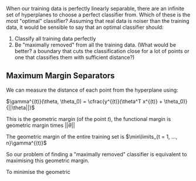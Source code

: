 When our training data is perfectly linearly separable, there are an infinite set of hyperplanes to choose a perfect classifier from. Which of these is the most "optimal" classifier? Assuming that real data is noiser than the training data, it would be sensible to say that an optimal classifier should:

1. Classify all training data perfectly
2. Be "maximally removed" from all the training data. (What would be better? a boundary that cuts the classification close for a lot of points or one that classifies them with sufficient distance?)

## Maximum Margin Separators

We can measure the distance of each point from the hyperplane using:

$\gamma^{(t)}(\theta, \theta_0) = \cfrac{y^{(t)}(\theta^T x^{(t)} + \theta_0)}{||\theta||}$

This is the geometric margin (of the point $t$), the functional margin is geometric margin times $||\theta||$

The geometric margin of the entire training set is $\min\limits_{t = 1, ..., n}\gamma^{(t)}$

So our problem of finding a "maximally removed" classifier is equivalent to maximising this geometric margin.

To minimise the geometric

